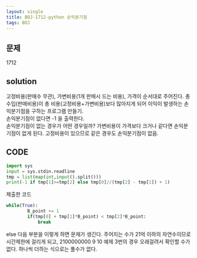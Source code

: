 ```yaml
---
layout: single
title: BOJ-1712-python 손익분기점
tags: BOJ
---
```


## 문제  
1712

## solution  
고정비용(판매수 무관), 가변비용(1개 판매시 드는 비용), 가격이 순서대로 주어진다. 총 수입(판매비용)이 총 비용(고정비용+가변비용)보다 많아지게 되어 이익이 발생하는 손익분기점을 구하는 프로그램 만들기.  
손익분기점이 없다면 -1 을 출력한다.  
손익분기점이 없는 경우가 어떤 경우일까? 가변비용이 가격보다 크거나 같다면 손익분기점이 없게 된다. 고정비용이 있으므로 같은 경우도 손익분기점이 없음.  

## CODE  

```python
import sys
input = sys.stdin.readline
tmp = list(map(int,input().split()))
print(-1 if tmp[1]>=tmp[2] else tmp[0]//(tmp[2] - tmp[1]) + 1)
```
제출한 코드

```python
while(True):
        B_point += 1
        if(tmp[0] + tmp[1]*B_point) < tmp[2]*B_point:
            break
```
else 다음 부분을 이렇게 하면 문제가 생긴다. 주어지는 수가 21억 이하의 자연수이므로 시간제한에 걸리게 되고, 2100000000 9 10 예제 3번의 경우 오래걸려서 확인할 수가 없다. 하나씩 더하는 식으로는 풀수가 없다.